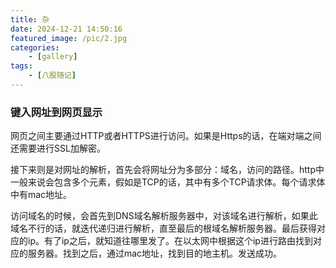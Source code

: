 ```yaml
---
title: 杂
date: 2024-12-21 14:50:16
featured_image: /pic/2.jpg
categories:
    - [gallery]
tags: 
    - [八股随记]
---
```




### 键入网址到网页显示

网页之间主要通过HTTP或者HTTPS进行访问。如果是Https的话，在端对端之间还需要进行SSL加解密。

接下来则是对网址的解析，首先会将网址分为多部分：域名，访问的路径。http中一般来说会包含多个元素，假如是TCP的话，其中有多个TCP请求体。每个请求体中有mac地址。

访问域名的时候，会首先到DNS域名解析服务器中，对该域名进行解析，如果此域名不行的话，就迭代递归进行解析，直至最后的根域名解析服务器。最后获得对应的ip。有了ip之后，就知道往哪里发了。在以太网中根据这个ip进行路由找到对应的服务器。找到之后，通过mac地址，找到目的地主机。发送成功。